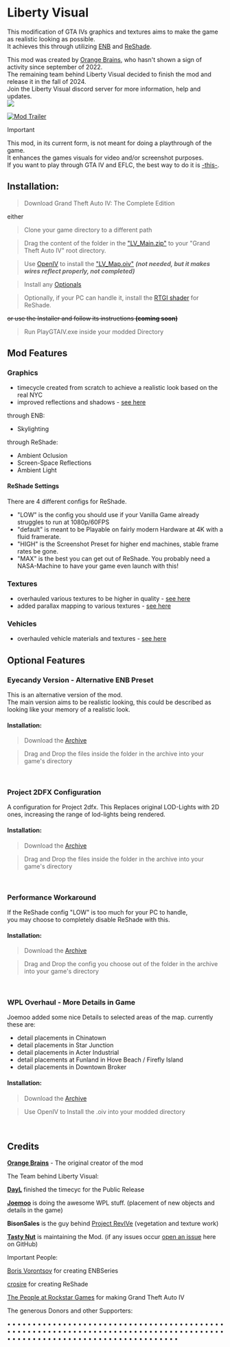 # Liberty Visual

This modification of GTA IVs graphics and textures aims to make the game as realistic looking as possible. <br>
It achieves this through utilizing [ENB](http://enbdev.com/download.html) and [ReShade](https://reshade.me). <br>

This mod was created by [Orange Brains](https://github.com/TastyNut/LibertyVisual/tree/main?tab=readme-ov-file#credits), who hasn't shown a sign of activity since september of 2022. <br>
The remaining team behind Liberty Visual decided to finish the mod and release it in the fall of 2024. <br>
Join the Liberty Visual discord server for more information, help and updates. <br>
<a href="https://discord.gg/ntppCPDQrV"><img src="https://img.shields.io/badge/discord-join-7289DA.svg?logo=discord&longCache=true&style=flat" /></a> <br>

[![Mod Trailer](https://img.youtube.com/vi/ZXYDLy6IMeQ/maxresdefault.jpg)](https://youtu.be/ZXYDLy6IMeQ)

> [!IMPORTANT]
> This mod, in its current form, is not meant for doing a playthrough of the game.<br>
> It enhances the games visuals for video and/or screenshot purposes.<br>
> If you want to play through GTA IV and EFLC, the best way to do it is [-this-](https://github.com/ThirteenAG/GTAIV.EFLC.FusionFix?tab=readme-ov-file#gtaiveflcfusionfix).<br>


## Installation:

> Download Grand Theft Auto IV: The Complete Edition

either

> Clone your game directory to a different path

> Drag the content of the folder in the ["LV_Main.zip"](https://github.com/TastyNut/LibertyVisual/releases/download/v0.9999/LV_Main.zip) to your "Grand Theft Auto IV" root directory.

> Use [OpenIV]() to install the ["LV_Map.oiv"](https://github.com/TastyNut/LibertyVisual/releases/download/v0.9999/LV_Map.oiv) ***(not needed, but it makes wires reflect properly, not completed)***

> Install any [Optionals](https://github.com/TastyNut/LibertyVisual?tab=readme-ov-file#optional-features)

> Optionally, if your PC can handle it, install the [RTGI shader](https://www.patreon.com/posts/rtgi-0-17-0-2-43343635?utm_medium=clipboard_copy&utm_source=copyLink&utm_campaign=postshare_fan&utm_content=web_share) for ReShade. 

~~or use the Installer and follow its instructions **(coming soon)**~~

> Run PlayGTAIV.exe inside your modded Directory

## Mod Features

### Graphics

- timecycle created from scratch to achieve a realistic look based on the real NYC
- improved reflections and shadows - [see here](https://flic.kr/s/aHsmgnr2K7)

through ENB:
- Skylighting

through ReShade:
- Ambient Oclusion
- Screen-Space Reflections
- Ambient Light

#### ReShade Settings
There are 4 different configs for ReShade.
- "LOW" is the config you should use if your Vanilla Game already struggles to run at 1080p/60FPS
- "default" is meant to be Playable on fairly modern Hardware at 4K with a fluid framerate.
- "HIGH" is the Screenshot Preset for higher end machines, stable frame rates be gone.
- "MAX" is the best you can get out of ReShade. You probably need a NASA-Machine to have your game even launch with this!

### Textures
- overhauled various textures to be higher in quality - [see here](https://flic.kr/s/aHskQKJgMY)
- added parallax mapping to various textures - [see here](https://flic.kr/s/aHsmMxWVVi)

### Vehicles
- overhauled vehicle materials and textures - [see here](https://youtu.be/FE-jsLx7jOo)

## Optional Features

### Eyecandy Version - Alternative ENB Preset
This is an alternative version of the mod. <br>
The main version aims to be realistic looking, this could be described as looking like your memory of a realistic look. <br>

#### Installation:

> Download the [Archive](https://github.com/TastyNut/LibertyVisual/releases/download/v0.9999/LV_Alternative.zip) 

> Drag and Drop the files inside the folder in the archive into your game's directory

<br>

### Project 2DFX Configuration
A configuration for Project 2dfx.
This Replaces original LOD-Lights with 2D ones, increasing the range of lod-lights being rendered.

#### Installation:

> Download the [Archive](https://github.com/TastyNut/LibertyVisual/releases/download/v0.9999/LV_2DFX.zip) 

> Drag and Drop the files inside the folder in the archive into your game's directory

<br>

### Performance Workaround
If the ReShade config "LOW" is too much for your PC to handle,<br>
you may choose to completely disable ReShade with this.

#### Installation:

> Download the [Archive](https://github.com/TastyNut/LibertyVisual/releases/download/v0.9999/LV_Config.zip) 

> Drag and Drop the config you choose out of the folder in the archive into your game's directory

<br>

### WPL Overhaul - More Details in Game
Joemoo added some nice Details to selected areas of the map.
currently these are:
- detail placements in Chinatown
- detail placements in Star Junction
- detail placements in Acter Industrial
- detail placements at Funland in Hove Beach / Firefly Island
- detail placements in Downtown Broker

#### Installation:

> Download the [Archive](https://github.com/TastyNut/LibertyVisual/releases/download/v0.9999/LV_WPL.oiv) 

> Use OpenIV to Install the .oiv into your modded directory

<br>

## Credits

[**Orange Brains**](https://youtube.com/mrorangebrains) - The original creator of the mod

The Team behind Liberty Visual:

[**DayL**](https://discord.gg/F2NZwbCzmX) finished the timecyc for the Public Release

[**Joemoo**](https://www.youtube.com/Joemoo.) is doing the awesome WPL stuff. (placement of new objects and details in the game)

**BisonSales** is the guy behind [Project RevIVe](https://discord.gg/Bn99sJX7hb) (vegetation and texture work)

[**Tasty Nut**](https://youtube.com/tastynut) is maintaining the Mod. (if any issues occur [open an issue]() here on GitHub)

Important People:

[Boris Vorontsov](https://www.patreon.com/enb) for creating ENBSeries

[crosire](https://patreon.com/crosire) for creating ReShade

[The People at Rockstar Games](https://in.linkedin.com/company/rockstar-games) for making Grand Theft Auto IV

The generous Donors and other Supporters:

• 
• 
• 
• 
• 
• 
• 
• 
• 
• 
• 
• 
• 
• 
• 
• 
• 
• 
• 
• 
• 
• 
• 
• 
• 
• 
• 
• 
• 
• 
• 
• 
• 
• 
• 
• 
• 
• 
• 
• 
• 
• 
• 
• 
• 
• 
• 
• 
• 
• 
• 
• 
• 
• 
• 
• 
• 
• 
• 
• 
• 
• 
• 
• 
• 
• 
• 
• 
• 
• 
• 
• 
• 
• 
• 
• 
• 
• 
• 
• 
• 
• 
• 
• 
• 
• 
• 
• 
• 
• 
• 
• 
• 
• 
• 
• 
• 
• 
• 
• 
• 
• 
• 
• 
• 
• 
• 
• 
• 
• 
• 
• 
• 
• 
• 
• 
• 
• 
• 
• 
